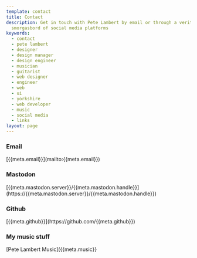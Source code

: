 ```yaml
---
template: contact
title: Contact
description: Get in touch with Pete Lambert by email or through a veritable
  smorgasbord of social media platforms
keywords:
  - contact
  - pete lambert
  - designer
  - design manager
  - design engineer
  - musician
  - guitarist
  - web designer
  - engineer
  - web
  - ui
  - yorkshire
  - web developer
  - music
  - social media
  - links
layout: page
---
```

<h3 class="meta">Email</h3>
[{{meta.email}}](mailto:{{meta.email}})

<h3 class="meta">Mastodon</h3>
[{{meta.mastodon.server}}/{{meta.mastodon.handle}}](https://{{meta.mastodon.server}}/{{meta.mastodon.handle}})

<h3 class="meta">Github</h3>
[{{meta.github}}](https://github.com/{{meta.github}})

<h3 class="meta">My music stuff</h3>
[Pete Lambert Music]({{meta.music}}
